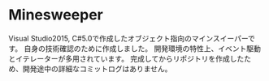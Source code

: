 # Minesweeper
Visual Studio2015, C#5.0で作成したオブジェクト指向のマインスイーパーです。
自身の技術確認のために作成しました。
開発環境の特性上、イベント駆動とイテレーターが多用されています。
完成してからリポジトリを作成したため、開発途中の詳細なコミットログはありません。
